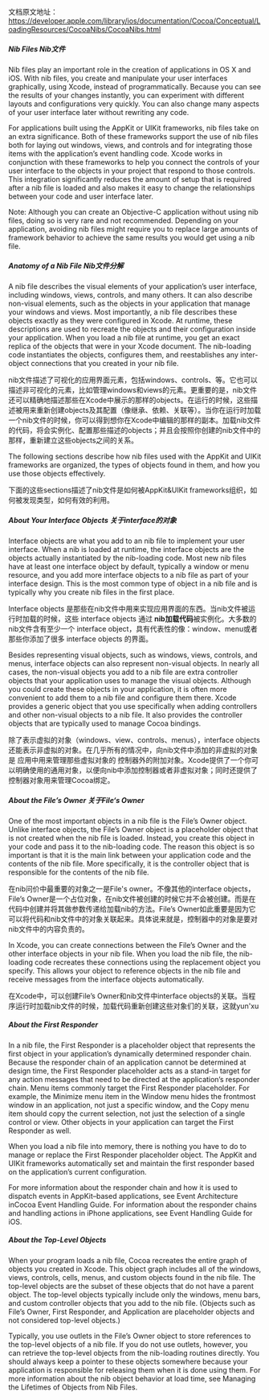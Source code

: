 文档原文地址：https://developer.apple.com/library/ios/documentation/Cocoa/Conceptual/LoadingResources/CocoaNibs/CocoaNibs.html

##### Nib Files Nib文件

Nib files play an important role in the creation of applications in OS X and iOS. With nib files, you create and manipulate your user interfaces graphically, using Xcode, instead of programmatically. Because you can see the results of your changes instantly, you can experiment with different layouts and configurations very quickly. You can also change many aspects of your user interface later without rewriting any code.

For applications built using the AppKit or UIKit frameworks, nib files take on an extra significance. Both of these frameworks support the use of nib files both for laying out windows, views, and controls and for integrating those items with the application’s event handling code. Xcode works in conjunction with these frameworks to help you connect the controls of your user interface to the objects in your project that respond to those controls. This integration significantly reduces the amount of setup that is required after a nib file is loaded and also makes it easy to change the relationships between your code and user interface later.

Note: Although you can create an Objective-C application without using nib files, doing so is very rare and not recommended. Depending on your application, avoiding nib files might require you to replace large amounts of framework behavior to achieve the same results you would get using a nib file.

##### Anatomy of a Nib File Nib文件分解

A nib file describes the visual elements of your application’s user interface, including windows, views, controls, and many others. It can also describe non-visual elements, such as the objects in your application that manage your windows and views. Most importantly, a nib file describes these objects exactly as they were configured in Xcode. At runtime, these descriptions are used to recreate the objects and their configuration inside your application. When you load a nib file at runtime, you get an exact replica of the objects that were in your Xcode document. The nib-loading code instantiates the objects, configures them, and reestablishes any inter-object connections that you created in your nib file.

nib文件描述了可视化的应用界面元素，包括windows、controls、等。它也可以描述非可视化的元素，比如管理windows和views的元素。更重要的是，nib文件还可以精确地描述那些在Xcode中展示的那样的objects。在运行的时候，这些描述被用来重新创建objects及其配置（像继承、依赖、关联等）。当你在运行时加载一个nib文件的时候，你可以得到想你在Xcode中编辑的那样的副本。加载nib文件的代码，将会实例化、配置那些描述的objects；并且会按照你创建的nib文件中的那样，重新建立这些objects之间的关系。

The following sections describe how nib files used with the AppKit and UIKit frameworks are organized, the types of objects found in them, and how you use those objects effectively.

下面的这些sections描述了nib文件是如何被AppKit&UIKit frameworks组织，如何被发现类型，如何有效的利用。

##### About Your Interface Objects 关于interface的对象

Interface objects are what you add to an nib file to implement your user interface. When a nib is loaded at runtime, the interface objects are the objects actually instantiated by the nib-loading code. Most new nib files have at least one interface object by default, typically a window or menu resource, and you add more interface objects to a nib file as part of your interface design. This is the most common type of object in a nib file and is typically why you create nib files in the first place.

Interface objects 是那些在nib文件中用来实现应用界面的东西。当nib文件被运行时加载的时候，这些 interface objects 通过 **nib加载代码**被实例化。大多数的nib文件含有至少一个 interface object，具有代表性的像：window、menu或者那些你添加了很多 interface objects 的界面。

Besides representing visual objects, such as windows, views, controls, and menus, interface objects can also represent non-visual objects. In nearly all cases, the non-visual objects you add to a nib file are extra controller objects that your application uses to manage the visual objects. Although you could create these objects in your application, it is often more convenient to add them to a nib file and configure them there. Xcode provides a generic object that you use specifically when adding controllers and other non-visual objects to a nib file. It also provides the controller objects that are typically used to manage Cocoa bindings.

除了表示虚拟的对象（windows、view、controls、menus），interface objects还能表示非虚拟的对象。在几乎所有的情况中，向nib文件中添加的非虚拟的对象是 应用中用来管理那些虚拟对象的 控制器外的附加对象。Xcode提供了一个你可以明确使用的通用对象，以便向nib中添加控制器或者非虚拟对象；同时还提供了控制器对象用来管理Cocoa绑定。

##### About the File’s Owner 关于File‘s Owner

One of the most important objects in a nib file is the File’s Owner object. Unlike interface objects, the File’s Owner object is a placeholder object that is not created when the nib file is loaded. Instead, you create this object in your code and pass it to the nib-loading code. The reason this object is so important is that it is the main link between your application code and the contents of the nib file. More specifically, it is the controller object that is responsible for the contents of the nib file.

在nib问价中最重要的对象之一是File's owner。不像其他的interface objects，File’s Owner是一个占位对象，在nib文件被创建的时候它并不会被创建。而是在代码中创建并将其做参数传递给加载nib的方法。File’s Owner如此重要是因为它可以将代码和nib文件中的对象关联起来。具体说来就是，控制器中的对象是要对nib文件中的内容负责的。

In Xcode, you can create connections between the File’s Owner and the other interface objects in your nib file. When you load the nib file, the nib-loading code recreates these connections using the replacement object you specify. This allows your object to reference objects in the nib file and receive messages from the interface objects automatically.

在Xcode中，可以创建File’s Owner和nib文件中interface objects的关联。当程序运行时加载nib文件的时候，加载代码重新创建这些对象们的关联，这就yun'xu

##### About the First Responder

In a nib file, the First Responder is a placeholder object that represents the first object in your application’s dynamically determined responder chain. Because the responder chain of an application cannot be determined at design time, the First Responder placeholder acts as a stand-in target for any action messages that need to be directed at the application’s responder chain. Menu items commonly target the First Responder placeholder. For example, the Minimize menu item in the Window menu hides the frontmost window in an application, not just a specific window, and the Copy menu item should copy the current selection, not just the selection of a single control or view. Other objects in your application can target the First Responder as well.

When you load a nib file into memory, there is nothing you have to do to manage or replace the First Responder placeholder object. The AppKit and UIKit frameworks automatically set and maintain the first responder based on the application’s current configuration.

For more information about the responder chain and how it is used to dispatch events in AppKit–based applications, see Event Architecture inCocoa Event Handling Guide. For information about the responder chains and handling actions in iPhone applications, see Event Handling Guide for iOS.

##### About the Top-Level Objects

When your program loads a nib file, Cocoa recreates the entire graph of objects you created in Xcode. This object graph includes all of the windows, views, controls, cells, menus, and custom objects found in the nib file. The top-level objects are the subset of these objects that do not have a parent object. The top-level objects typically include only the windows, menu bars, and custom controller objects that you add to the nib file. (Objects such as File’s Owner, First Responder, and Application are placeholder objects and not considered top-level objects.)

Typically, you use outlets in the File’s Owner object to store references to the top-level objects of a nib file. If you do not use outlets, however, you can retrieve the top-level objects from the nib-loading routines directly. You should always keep a pointer to these objects somewhere because your application is responsible for releasing them when it is done using them. For more information about the nib object behavior at load time, see Managing the Lifetimes of Objects from Nib Files.



